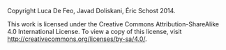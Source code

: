 Copyright Luca De Feo, Javad Doliskani, Éric Schost 2014.

This work is licensed under the Creative Commons
Attribution-ShareAlike 4.0 International License. To view a copy of
this license, visit <http://creativecommons.org/licenses/by-sa/4.0/>.
